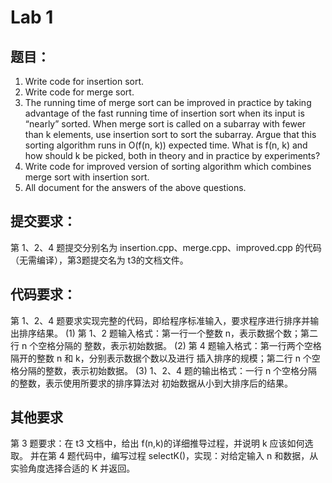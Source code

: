 # Lab 1

## 题目：
1. Write code for insertion sort. 
2. Write code for merge sort. 
3. The running time of merge sort can be improved in practice by taking advantage of the fast 
running time of insertion sort when its input is “nearly” sorted. When merge sort is called on a 
subarray with fewer than k elements, use insertion sort to sort the subarray. Argue that this sorting 
algorithm runs in O(f(n, k)) expected time. What is f(n, k) and how should k be picked, both in 
theory and in practice by experiments? 
4. Write code for improved version of sorting algorithm which combines merge sort with insertion 
sort. 
5. All document for the answers of the above questions.

## 提交要求：
第 1、2、4 题提交分别名为 insertion.cpp、merge.cpp、improved.cpp 的代码
（无需编译），第3题提交名为 t3的文档文件。
## 代码要求：
第 1、2、4 题要求实现完整的代码，即给程序标准输入，要求程序进行排序并输出排序结果。
(1) 第 1、2 题输入格式：第一行一个整数 n，表示数据个数；第二行 n 个空格分隔的
整数，表示初始数据。
(2) 第 4 题输入格式：第一行两个空格隔开的整数 n 和 k，分别表示数据个数以及进行
插入排序的规模；第二行 n 个空格分隔的整数，表示初始数据。
(3) 1、2、4 题的输出格式：一行 n 个空格分隔的整数，表示使用所要求的排序算法对
初始数据从小到大排序后的结果。
## 其他要求
第 3 题要求：在 t3 文档中，给出 f(n,k)的详细推导过程，并说明 k 应该如何选取。
并在第 4 题代码中，编写过程 selectK()，实现：对给定输入 n 和数据，从实验角度选择合适的 K 并返回。

